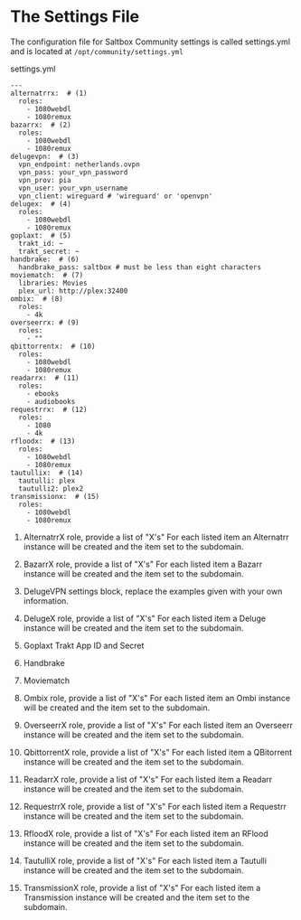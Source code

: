 # The Settings File

The configuration file for Saltbox Community settings is called settings.yml and is located at `/opt/community/settings.yml`

settings.yml

``` { .yaml .annotate }
---
alternatrrx:  # (1)
  roles:
    - 1080webdl
    - 1080remux
bazarrx:  # (2)
  roles:
    - 1080webdl
    - 1080remux
delugevpn:  # (3)
  vpn_endpoint: netherlands.ovpn
  vpn_pass: your_vpn_password
  vpn_prov: pia
  vpn_user: your_vpn_username
  vpn_client: wireguard # 'wireguard' or 'openvpn'
delugex:  # (4)
  roles:
    - 1080webdl
    - 1080remux
goplaxt:  # (5)
  trakt_id: ~
  trakt_secret: ~
handbrake:  # (6)
  handbrake_pass: saltbox # must be less than eight characters
moviematch:  # (7)
  libraries: Movies
  plex_url: http://plex:32400
ombix:  # (8)
  roles:
    - 4k
overseerrx: # (9)
  roles:
    - ""
qbittorrentx:  # (10)
  roles:
    - 1080webdl
    - 1080remux
readarrx:  # (11)
  roles:
    - ebooks
    - audiobooks
requestrrx:  # (12)
  roles:
    - 1080
    - 4k
rfloodx:  # (13)
  roles:
    - 1080webdl
    - 1080remux
tautullix:  # (14)
  tautulli: plex
  tautulli2: plex2
transmissionx:  # (15)
  roles:
    - 1080webdl
    - 1080remux
```

1. AlternatrrX role, provide a list of "X's"
    For each listed item an Alternatrr instance will be created and the item set to the subdomain.

2. BazarrX role, provide a list of "X's"
   For each listed item a Bazarr instance will be created and the item set to the subdomain.

3. DelugeVPN settings block, replace the examples given with your own information.

4. DelugeX role, provide a list of "X's"
   For each listed item a Deluge instance will be created and the item set to the subdomain.

5. Goplaxt
   Trakt App ID and Secret

6. Handbrake

7. Moviematch

8. Ombix role, provide a list of "X's"
   For each listed item an Ombi instance will be created and the item set to the subdomain.

9.  OverseerrX role, provide a list of "X's"
    For each listed item an Overseerr instance will be created and the item set to the subdomain.

10. QbittorrentX role, provide a list of "X's"
    For each listed item a QBitorrent instance will be created and the item set to the subdomain.

11. ReadarrX role, provide a list of "X's"
    For each listed item a Readarr instance will be created and the item set to the subdomain.

12. RequestrrX role, provide a list of "X's"
    For each listed item a Requestrr instance will be created and the item set to the subdomain.

13. RfloodX role, provide a list of "X's"
    For each listed item an RFlood instance will be created and the item set to the subdomain.

14. TautulliX role, provide a list of "X's"
    For each listed item a Tautulli instance will be created and the item set to the subdomain.

15. TransmissionX role, provide a list of "X's"
    For each listed item a Transmission instance will be created and the item set to the subdomain.

